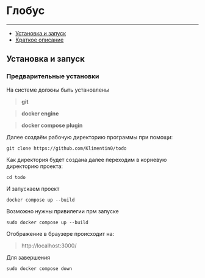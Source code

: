 # Глобус

---
- [Установка и запуск](#установка-и-запуск)
- [Краткое описание](#краткое-описание)

## Установка и запуск

### Предварительные установки
На системе должны быть установлены 
> **git** 

> **docker engine** 

> **docker compose plugin**

Далее создаём рабочую директорию программы при помощи:
```
git clone https://github.com/Klimentin0/todo
```
Как директория будет создана далее переходим в корневую директорию проекта:
```
cd todo
```
И запускаем проект
```
docker compose up --build

```
Возможно нужны привилегии прм запуске
```
sudo docker compose up --build
```
Отображение в браузере происходит на:
> http://localhost:3000/

Для завершения
```
sudo docker compose down
```
